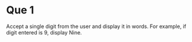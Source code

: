 # Que 1

Accept a single digit from the user and display it in words. For example, if digit entered is 9, display Nine.
